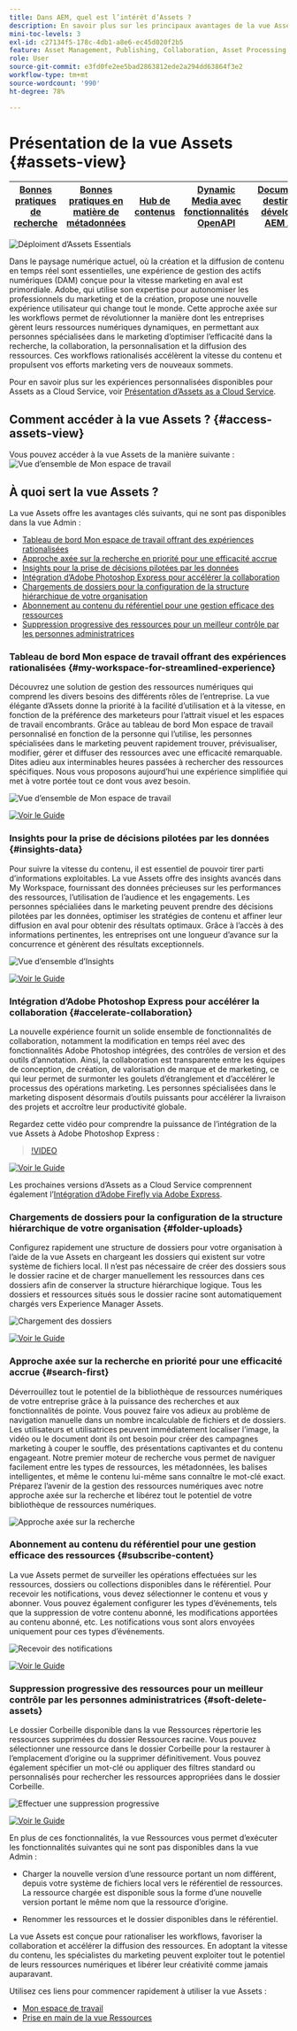 ```yaml
---
title: Dans AEM, quel est l’intérêt d’Assets ?
description: En savoir plus sur les principaux avantages de la vue Assets dans AEM. Adobe, qui utilise son expertise pour autonomiser les professionnels du marketing et de la création, propose une nouvelle expérience utilisateur qui change tout le monde.
mini-toc-levels: 3
exl-id: c27134f5-178c-4db1-a8e6-ec45d020f2b5
feature: Asset Management, Publishing, Collaboration, Asset Processing
role: User
source-git-commit: e3fd0fe2ee5bad2863812ede2a294dd63864f3e2
workflow-type: tm+mt
source-wordcount: '990'
ht-degree: 78%

---
```


# Présentation de la vue Assets {#assets-view}

| [Bonnes pratiques de recherche](/help/assets/search-best-practices.md) | [ Bonnes pratiques en matière de métadonnées](/help/assets/metadata-best-practices.md) | [Hub de contenus](/help/assets/product-overview.md) | [Dynamic Media avec fonctionnalités OpenAPI](/help/assets/dynamic-media-open-apis-overview.md) | [Documentation destinée aux développeurs AEM Assets](https://developer.adobe.com/experience-cloud/experience-manager-apis/) |
| ------------- | --------------------------- |---------|----|-----|

![Déploiment d’Assets Essentials](assets/banner-image.jpg)

Dans le paysage numérique actuel, où la création et la diffusion de contenu en temps réel sont essentielles, une expérience de gestion des actifs numériques (DAM) conçue pour la vitesse marketing en aval est primordiale. Adobe, qui utilise son expertise pour autonomiser les professionnels du marketing et de la création, propose une nouvelle expérience utilisateur qui change tout le monde. Cette approche axée sur les workflows permet de révolutionner la manière dont les entreprises gèrent leurs ressources numériques dynamiques, en permettant aux personnes spécialisées dans le marketing d’optimiser l’efficacité dans la recherche, la collaboration, la personnalisation et la diffusion des ressources. Ces workflows rationalisés accélèrent la vitesse du contenu et propulsent vos efforts marketing vers de nouveaux sommets.

Pour en savoir plus sur les expériences personnalisées disponibles pour Assets as a Cloud Service, voir [Présentation d’Assets as a Cloud Service](/help/assets/overview.md#persona-based-experiences).

## Comment accéder à la vue Assets ? {#access-assets-view}

Vous pouvez accéder à la vue Assets de la manière suivante :
![Vue d’ensemble de Mon espace de travail](assets/assets-view.png)

<!--

* **Toggle in Admin view**

    * Log into [!DNL Experience Manager] using Cloud Manager.
    * Navigate to **[!UICONTROL Assets]** > **[!UICONTROL Files]**.
    * Click the profile icon on the top right corner.
    * Click **[!UICONTROL Switch View]** from the **[!UICONTROL Profile Settings]** section.
    Repeat these steps to switch back to the Admin view.

* **Product Switcher**
    * Log into [!DNL Experience Manager] and click ![Product selector](assets/waffle-icon.svg).
    * Select **[!UICONTROL Experience Manager Assets]** to access the Assets view.
    * Select **[!UICONTROL Experience Manager]** to access the Admin view.

* **Quick Links** 
    * Log into experience.adobe.com.
    * Click **[!UICONTROL Experience Manager Assets]** to access the Assets view.
    * Click **[!UICONTROL Experience Manager Assets]** to access the Assets view.

    -->

## À quoi sert la vue Assets ?

La vue Assets offre les avantages clés suivants, qui ne sont pas disponibles dans la vue Admin :

* [Tableau de bord Mon espace de travail offrant des expériences rationalisées](#my-workspace-for-streamlined-experience)
* [Approche axée sur la recherche en priorité pour une efficacité accrue](#search-first)
* [Insights pour la prise de décisions pilotées par les données](#insights-data)
* [Intégration d’Adobe Photoshop Express pour accélérer la collaboration](#accelerate-collaboration)
* [Chargements de dossiers pour la configuration de la structure hiérarchique de votre organisation](#folder-uploads)
* [Abonnement au contenu du référentiel pour une gestion efficace des ressources](#subscribe-content)
* [Suppression progressive des ressources pour un meilleur contrôle par les personnes administratrices](#soft-delete-assets)

### Tableau de bord Mon espace de travail offrant des expériences rationalisées {#my-workspace-for-streamlined-experience}

Découvrez une solution de gestion des ressources numériques qui comprend les divers besoins des différents rôles de l’entreprise. La vue élégante d’Assets donne la priorité à la facilité d’utilisation et à la vitesse, en fonction de la préférence des marketeurs pour l’attrait visuel et les espaces de travail encombrants. Grâce au tableau de bord Mon espace de travail personnalisé en fonction de la personne qui l’utilise, les personnes spécialisées dans le marketing peuvent rapidement trouver, prévisualiser, modifier, gérer et diffuser des ressources avec une efficacité remarquable. Dites adieu aux interminables heures passées à rechercher des ressources spécifiques. Nous vous proposons aujourd’hui une expérience simplifiée qui met à votre portée tout ce dont vous avez besoin.

![Vue d’ensemble de Mon espace de travail](assets/my-workspace-demo.gif)

[![Voir le Guide](https://helpx.adobe.com/content/dam/help/en/marketing-cloud/how-to/digital-foundation/_jcr_content/main-pars/image_1250343773/see-the-guide-sm.png)](my-workspace-assets-view.md)

### Insights pour la prise de décisions pilotées par les données {#insights-data}

Pour suivre la vitesse du contenu, il est essentiel de pouvoir tirer parti d’informations exploitables. La vue Assets offre des insights avancés dans My Workspace, fournissant des données précieuses sur les performances des ressources, l’utilisation de l’audience et les engagements. Les personnes spécialiées dans le marketing peuvent prendre des décisions pilotées par les données, optimiser les stratégies de contenu et affiner leur diffusion en aval pour obtenir des résultats optimaux. Grâce à l’accès à des informations pertinentes, les entreprises ont une longueur d’avance sur la concurrence et génèrent des résultats exceptionnels.

![Vue d’ensemble d’Insights](assets/insights-overview.gif)

[![Voir le Guide](https://helpx.adobe.com/content/dam/help/en/marketing-cloud/how-to/digital-foundation/_jcr_content/main-pars/image_1250343773/see-the-guide-sm.png)](manage-reports-assets-view.md#view-live-statistics)

### Intégration d’Adobe Photoshop Express pour accélérer la collaboration {#accelerate-collaboration}

La nouvelle expérience fournit un solide ensemble de fonctionnalités de collaboration, notamment la modification en temps réel avec des fonctionnalités Adobe Photoshop intégrées, des contrôles de version et des outils d’annotation. Ainsi, la collaboration est transparente entre les équipes de conception, de création, de valorisation de marque et de marketing, ce qui leur permet de surmonter les goulets d’étranglement et d’accélérer le processus des opérations marketing. Les personnes spécialisées dans le marketing disposent désormais d’outils puissants pour accélérer la livraison des projets et accroître leur productivité globale.

Regardez cette vidéo pour comprendre la puissance de l’intégration de la vue Assets à Adobe Photoshop Express :

>[!VIDEO](https://video.tv.adobe.com/v/3420922)

[![Voir le Guide](https://helpx.adobe.com/content/dam/help/en/marketing-cloud/how-to/digital-foundation/_jcr_content/main-pars/image_1250343773/see-the-guide-sm.png)](edit-images-assets-view.md)

Les prochaines versions d’Assets as a Cloud Service comprennent également l’[Intégration d’Adobe Firefly via Adobe Express](https://firefly.adobe.com/?gclid=EAIaIQobChMIlZeKuNfj_wIVeyCtBh3e5g2cEAAYASAAEgL56_D_BwE&amp;sdid=JM4FW6VL&amp;mv=search&amp;mv2=paidsearch&amp;ef_id=EAIaIQobChMIlZeKuNfj_wIVeyCtBh3e5g2cEAAYASAAEgL56_D_BwE:G:s&amp;s_kwcid=AL!3085!3!652077237594!e!!g!!adobe%20firefly!19870733758!148140507838).

### Chargements de dossiers pour la configuration de la structure hiérarchique de votre organisation {#folder-uploads}

Configurez rapidement une structure de dossiers pour votre organisation à l’aide de la vue Assets en chargeant les dossiers qui existent sur votre système de fichiers local. Il n’est pas nécessaire de créer des dossiers sous le dossier racine et de charger manuellement les ressources dans ces dossiers afin de conserver la structure hiérarchique logique. Tous les dossiers et ressources situés sous le dossier racine sont automatiquement chargés vers Experience Manager Assets.

![Chargement des dossiers](assets/folder-uploads.gif)

[![Voir le Guide](https://helpx.adobe.com/content/dam/help/en/marketing-cloud/how-to/digital-foundation/_jcr_content/main-pars/image_1250343773/see-the-guide-sm.png)](add-delete-assets-view.md)

### Approche axée sur la recherche en priorité pour une efficacité accrue {#search-first}

Déverrouillez tout le potentiel de la bibliothèque de ressources numériques de votre entreprise grâce à la puissance des recherches et aux fonctionnalités de pointe. Vous pouvez faire vos adieux au problème de navigation manuelle dans un nombre incalculable de fichiers et de dossiers. Les utilisateurs et utilisatrices peuvent immédiatement localiser l’image, la vidéo ou le document dont ils ont besoin pour créer des campagnes marketing à couper le souffle, des présentations captivantes et du contenu engageant. Notre premier moteur de recherche vous permet de naviguer facilement entre les types de ressources, les métadonnées, les balises intelligentes, et même le contenu lui-même sans connaître le mot-clé exact. Préparez l’avenir de la gestion des ressources numériques avec notre approche axée sur la recherche et libérez tout le potentiel de votre bibliothèque de ressources numériques.

![Approche axée sur la recherche](assets/search-first.gif)

### Abonnement au contenu du référentiel pour une gestion efficace des ressources {#subscribe-content}

La vue Assets permet de surveiller les opérations effectuées sur les ressources, dossiers ou collections disponibles dans le référentiel. Pour recevoir les notifications, vous devez sélectionner le contenu et vous y abonner. Vous pouvez également configurer les types d’événements, tels que la suppression de votre contenu abonné, les modifications apportées au contenu abonné, etc. Les notifications vous sont alors envoyées uniquement pour ces types d’événements.

![Recevoir des notifications](assets/notifications.gif)

[![Voir le Guide](https://helpx.adobe.com/content/dam/help/en/marketing-cloud/how-to/digital-foundation/_jcr_content/main-pars/image_1250343773/see-the-guide-sm.png)](manage-notifications-assets-view.md)

### Suppression progressive des ressources pour un meilleur contrôle par les personnes administratrices {#soft-delete-assets}

Le dossier Corbeille disponible dans la vue Ressources répertorie les ressources supprimées du dossier Ressources racine. Vous pouvez sélectionner une ressource dans le dossier Corbeille pour la restaurer à l’emplacement d’origine ou la supprimer définitivement. Vous pouvez également spécifier un mot-clé ou appliquer des filtres standard ou personnalisés pour rechercher les ressources appropriées dans le dossier Corbeille.

![Effectuer une suppression progressive](assets/soft-delete.gif)

[![Voir le Guide](https://helpx.adobe.com/content/dam/help/en/marketing-cloud/how-to/digital-foundation/_jcr_content/main-pars/image_1250343773/see-the-guide-sm.png)](navigate-assets-view.md)

En plus de ces fonctionnalités, la vue Ressources vous permet d’exécuter les fonctionnalités suivantes qui ne sont pas disponibles dans la vue Admin :

* Charger la nouvelle version d’une ressource portant un nom différent, depuis votre système de fichiers local vers le référentiel de ressources. La ressource chargée est disponible sous la forme d’une nouvelle version portant le même nom que la ressource d’origine.

* Renommer les ressources et le dossier disponibles dans le référentiel.

La vue Assets est conçue pour rationaliser les workflows, favoriser la collaboration et accélérer la diffusion des ressources. En adoptant la vitesse du contenu, les spécialistes du marketing peuvent exploiter tout le potentiel de leurs ressources numériques et libérer leur créativité comme jamais auparavant.


Utilisez ces liens pour commencer rapidement à utiliser la vue Assets :

* [Mon espace de travail](/help/assets/my-workspace-assets-view.md)
* [Prise en main de la vue Ressources](/help/assets/get-started-assets-view.md)
